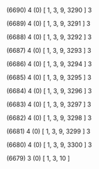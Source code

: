 (6690) 4 (0) [ 1, 3, 9, 3290 ] 3 


(6689) 4 (0) [ 1, 3, 9, 3291 ] 3 


(6688) 4 (0) [ 1, 3, 9, 3292 ] 3 


(6687) 4 (0) [ 1, 3, 9, 3293 ] 3 


(6686) 4 (0) [ 1, 3, 9, 3294 ] 3 


(6685) 4 (0) [ 1, 3, 9, 3295 ] 3 


(6684) 4 (0) [ 1, 3, 9, 3296 ] 3 


(6683) 4 (0) [ 1, 3, 9, 3297 ] 3 


(6682) 4 (0) [ 1, 3, 9, 3298 ] 3 


(6681) 4 (0) [ 1, 3, 9, 3299 ] 3 


(6680) 4 (0) [ 1, 3, 9, 3300 ] 3 


(6679) 3 (0) [ 1, 3, 10 ]  

